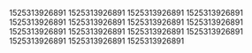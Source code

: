 1525313926891
1525313926891
1525313926891
1525313926891
1525313926891
1525313926891
1525313926891
1525313926891
1525313926891
1525313926891
1525313926891
1525313926891
1525313926891
1525313926891
1525313926891